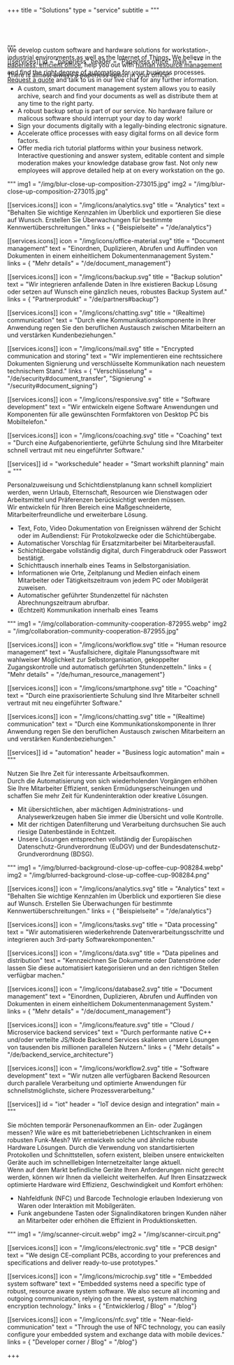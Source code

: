 +++
title = "Solutions"
type = "service"
subtitle = """
<div class="card" style="position: relative;top: 60px;margin-bottom: -30px;"><div class="card-body">
We develop custom software and hardware solutions for workstation-, industrial environments as well as the Internet of Things.
We believe in the <a href='#paperless'>paperless, efficient office</a>, help you out with <a href='#workschedule'>human resource management</a>
and find the <a href='#automation'>right degree of automation</a> for your business processes.<br>
<a href='/quote'>Request a quote</a> and talk to us in our live chat for any further information.
</div></div>
"""

[[services]]
id = "paperless"
header = "Paperless office"
main = """
<p>There is almost always a paperless option in your office!</p>     
<ul>
    <li>A custom, smart document management system allows you to easily archive, search and find your documents as well as distribute them at any time to the right party.</li>
    <li>A robust backup setup is part of our service. No hardware failure or malicous software should interrupt your day to day work!</li>
    <li>Sign your documents digitally with a <span data-toggle="tooltip" data-placement="top" title="Nach eIDAS (electronic IDentification, Authentication and trust Services)-Verordnung, Nr. 910/2014">legally-binding electronic signature</span>.</li>
    <li>Accelerate office processes with easy digital forms on all device form factors.</li>
    <li>Offer media rich tutorial platforms within your business network.<br>
        Interactive questioning and answer system, editable content and simple moderation makes your knowledge database grow fast.
        Not only new employees will approve detailed help at on every workstation on the go.</li>
</ul>
"""
img1 = "/img/blur-close-up-composition-273015.jpg"
img2 = "/img/blur-close-up-composition-273015.jpg"

[[services.icons]]
icon = "/img/icons/analytics.svg"
title = "Analytics"
text = "Behalten Sie wichtige Kennzahlen im Überblick und exportieren Sie diese auf Wunsch. Erstellen Sie Überwachungen für bestimmte Kennwertüberschreitungen."
links = { "Beispielseite" = "/de/analytics"}

[[services.icons]]
icon = "/img/icons/office-material.svg"
title = "Document management"
text = "Einordnen, Duplizieren, Abrufen und Auffinden von Dokumenten in einem einheitlichem Dokumentenmanagement System."
links = { "Mehr details" = "/de/document_management"}

[[services.icons]]
icon = "/img/icons/backup.svg"
title = "Backup solution"
text = "Wir integrieren anfallende Daten in Ihre existieren Backup Lösung oder setzen auf Wunsch eine gänzlich neues, robustes Backup System auf."
links = { "Partnerprodukt" = "/de/partners#backup"}

[[services.icons]]
icon = "/img/icons/chatting.svg"
title = "(Realtime) communication"
text = "Durch eine Kommunikationskomponente in Ihrer Anwendung regen Sie den beruflichen Austausch zwischen Mitarbeitern an und verstärken Kundenbeziehungen."

[[services.icons]]
icon = "/img/icons/mail.svg"
title = "Encrypted communication and storing"
text = "Wir implementieren eine rechtssichere Dokumenten Signierung und verschlüsselte Kommunikation nach neuestem technischem Stand."
links = { "Verschlüsselung" = "/de/security#document_transfer", "Signierung" = "/security#document_signing"}

[[services.icons]]
icon = "/img/icons/responsive.svg"
title = "Software development"
text = "Wir entwickeln eigene Software Anwendungen und Komponenten für alle gewünschten Formfaktoren von Desktop PC bis Mobiltelefon."

[[services.icons]]
icon = "/img/icons/coaching.svg"
title = "Coaching"
text = "Durch eine Aufgabenorientierte, geführte Schulung sind Ihre Mitarbeiter schnell vertraut mit neu eingeführter Software."

[[services]]
id = "workschedule"
header = "Smart workshift planning"
main = """
<div class="mb-2">Personalzuweisung und Schichtdienstplanung kann schnell kompliziert werden,
wenn Urlaub, Elternschaft, Resourcen wie Dienstwagen oder Arbeitsmittel und Präferenzen berücksichtigt werden müssen.</div>
<div class="mb-2">Wir entwickeln für Ihren Bereich eine Maßgeschneiderte, Mitarbeiterfreundliche und erweiterbare Lösung.</div>
<ul>
    <li>Text, Foto, Video Dokumentation von Ereignissen während der Schicht oder im Außendienst: Für Protokolzwecke oder die Schichtübergabe.</li>
    <li>Automatischer Vorschlag für Ersatzmitarbeiter bei Mitarbeiterausfall.</li>
    <li>Schichtübergabe vollständig digital, durch Fingerabdruck oder Passwort bestätigt.</li>
    <li>Schichttausch innerhalb eines Teams in Selbstorganisiation.</li>
    <li>Informationen wie Orte, Zeitplanung und Medien einfach einem Mitarbeiter oder Tätigkeitszeitraum von jedem PC oder Mobilgerät zuweisen.</li>
    <li>Automatischer geführter Stundenzettel für nächsten Abrechnungszeitraum abrufbar.</li>
    <li>(Echtzeit) Kommunikation innerhalb eines Teams</li>
</ul>
"""
img1 = "/img/collaboration-community-cooperation-872955.webp"
img2 = "/img/collaboration-community-cooperation-872955.jpg"

[[services.icons]]
icon = "/img/icons/workflow.svg"
title = "Human resource management"
text = "Ausfallsichere, digitale Planungssoftware mit wahlweiser Möglichkeit zur Selbstorganisation, gekoppelter Zugangskontrolle und automatisch geführten Stundenzetteln."
links = { "Mehr details" = "/de/human_resource_management"}

[[services.icons]]
icon = "/img/icons/smartphone.svg"
title = "Coaching"
text = "Durch eine praxisorientierte Schulung sind Ihre Mitarbeiter schnell vertraut mit neu eingeführter Software."

[[services.icons]]
icon = "/img/icons/chatting.svg"
title = "(Realtime) communication"
text = "Durch eine Kommunikationskomponente in Ihrer Anwendung regen Sie den beruflichen Austausch zwischen Mitarbeitern an und verstärken Kundenbeziehungen."

[[services]]
id = "automation"
header = "Business logic automation"
main = """
<div class="mb-2">Nutzen Sie Ihre Zeit für interessante Arbeitsaufkommen.</div>
<div class="mb-2">Durch die Automatisierung von sich wiederholenden Vorgängen erhöhen Sie Ihre Mitarbeiter Effizient,
    senken Ermüdungserscheinungen und schaffen Sie mehr Zeit für Kundeninteraktion oder kreative Lösungen.</div>
<ul>
    <li>Mit übersichtlichen, aber mächtigen Administrations- und Analysewerkzeugen haben Sie immer die Übersicht und volle Kontrolle.</li>
    <li>Mit der richtigen Datenfilterung und Verarbeitung durchsuchen Sie auch riesige Datenbestände in Echtzeit.</li>
    <li>Unsere Lösungen entsprechen vollständig der Europäischen Datenschutz-Grundverordnung (EuDGV) und der Bundesdatenschutz-Grundverordnung (BDSG).</li>                    
</ul>
"""
img1 = "/img/blurred-background-close-up-coffee-cup-908284.webp"
img2 = "/img/blurred-background-close-up-coffee-cup-908284.png"

[[services.icons]]
icon = "/img/icons/analytics.svg"
title = "Analytics"
text = "Behalten Sie wichtige Kennzahlen im Überblick und exportieren Sie diese auf Wunsch. Erstellen Sie Überwachungen für bestimmte Kennwertüberschreitungen."
links = { "Beispielseite" = "/de/analytics"}

[[services.icons]]
icon = "/img/icons/tasks.svg"
title = "Data processing"
text = "Wir automatisieren wiederkehrende Datenverarbeitungsschritte und integrieren auch 3rd-party Softwarekomponenten."

[[services.icons]]
icon = "/img/icons/data.svg"
title = "Data pipelines and distribution"
text = "Kennzeichnen Sie Dokumente oder Datenströme oder lassen Sie diese automatisiert kategorisieren und an den richtigen Stellen verfügbar machen."

[[services.icons]]
icon = "/img/icons/database2.svg"
title = "Document management"
text = "Einordnen, Duplizieren, Abrufen und Auffinden von Dokumenten in einem einheitlichem Dokumentenmanagement System."
links = { "Mehr details" = "/de/document_management"}

[[services.icons]]
icon = "/img/icons/feature.svg"
title = "Cloud / Microservice backend services"
text = "Durch performante native C++ und/oder verteilte JS/Node Backend Services skalieren unsere Lösungen von tausenden bis millionen parallelen Nutzern."
links = { "Mehr details" = "/de/backend_service_architecture"}

[[services.icons]]
icon = "/img/icons/workflow2.svg"
title = "Software development"
text = "Wir nutzen alle verfügbaren Backend Resourcen durch parallele Verarbeitung und optimierte Anwendungen für schnellstmöglichste, sichere Prozessverarbeitung."


[[services]]
id = "iot"
header = "IoT device design and integration"
main = """
<div class="mb-2">Sie möchten temporär Personenaufkommen an Ein- oder Zugängen messen? Wie wäre es mit batteriebetriebenen Lichtschranken in einem robusten Funk-Mesh?
Wir entwickeln solche und ähnliche robuste Hardware Lösungen. Durch die Verwendung von standartisierten Protokollen und Schnittstellen, sofern existent,
bleiben unsere entwickelten Geräte auch im schnelllebigen Internetzeitalter lange aktuell.</div>
<div class="mb-2">Wenn auf dem Markt befindliche Geräte Ihren Anforderungen nicht gerecht werden, können wir Ihnen da vielleicht weiterhelfen.
    Auf Ihren Einsatzzweck optimierte Hardware wird Effizienz, Geschwindigkeit und Komfort erhöhen:</div>
<ul>
    <li>Nahfeldfunk (NFC) und Barcode Technologie erlauben Indexierung von Waren oder Interaktion mit Mobilgeräten.</li>
    <li>Funk angebundene Tasten oder Signalindikatoren bringen Kunden näher an Mitarbeiter oder erhöhen die Effizient in Produktionsketten.</li>
</ul>
"""
img1 = "/img/scanner-circuit.webp"
img2 = "/img/scanner-circuit.png"

[[services.icons]]
icon = "/img/icons/electronic.svg"
title = "PCB design"
text = "We design CE-compliant PCBs, according to your preferences and specifications and deliver ready-to-use prototypes."

[[services.icons]]
icon = "/img/icons/microchip.svg"
title = "Embedded system software"
text = "Embedded systems need a specific type of robust, resource aware system software. We also secure all incoming and outgoing communication, relying on the newest, system matching encryption technology."
links = { "Entwicklerlog / Blog" = "/blog"}

[[services.icons]]
icon = "/img/icons/nfc.svg"
title = "Near-field-communication"
text = "Through the use of NFC technology, you can easily configure your embedded system and exchange data with mobile devices."
links = { "Developer corner / Blog" = "/blog"}

+++
